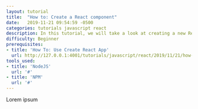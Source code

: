 ```yaml
---
layout: tutorial
title:  "How to: Create a React component"
date:   2019-11-21 09:54:59 -0500
categories: tutorials javascript react
description: In this tutorial, we will take a look at creating a new React component using JSX.
difficulty: Beginner
prerequisites:
- title: 'How To: Use Create React App'
  url: http://127.0.0.1:4001/tutorials/javascript/react/2019/11/21/how-to-use-create-react-app.html
tools_used:
- title: 'NodeJS'
  url: '#'
- title: 'NPM'
  url: '#'
---
```

Lorem ipsum
